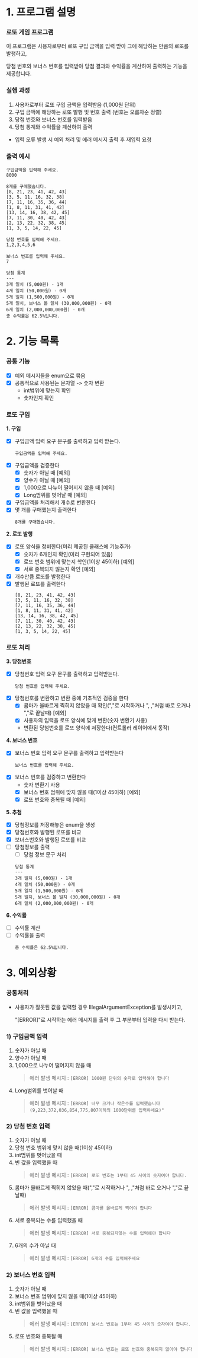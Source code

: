 # 1. 프로그램 설명

### 로또 게임 프로그램
이 프로그램은 사용자로부터 로또 구입 금액을 입력 받아 그에 해당하는 만큼의 로또를 발행하고,

당첨 번호와 보너스 번호를 입력받아 당첨 결과와 수익률을 계산하여 출력하는 기능을 제공합니다.

### 실행 과정
1. 사용자로부터 로또 구입 금액을 입력받음 (1,000원 단위)
2. 구입 금액에 해당하는 로또 발행 및 번호 출력 (번호는 오름차순 정렬)
3. 당첨 번호와 보너스 번호를 입력받음
4. 당첨 통계와 수익률을 계산하여 출력
- 입력 오류 발생 시 예외 처리 및 에러 메시지 출력 후 재입력 요청

### 출력 예시
~~~
구입금액을 입력해 주세요.
8000

8개를 구매했습니다.
[8, 21, 23, 41, 42, 43]
[3, 5, 11, 16, 32, 38]
[7, 11, 16, 35, 36, 44]
[1, 8, 11, 31, 41, 42]
[13, 14, 16, 38, 42, 45]
[7, 11, 30, 40, 42, 43]
[2, 13, 22, 32, 38, 45]
[1, 3, 5, 14, 22, 45]

당첨 번호를 입력해 주세요.
1,2,3,4,5,6

보너스 번호를 입력해 주세요.
7

당첨 통계
---
3개 일치 (5,000원) - 1개
4개 일치 (50,000원) - 0개
5개 일치 (1,500,000원) - 0개
5개 일치, 보너스 볼 일치 (30,000,000원) - 0개
6개 일치 (2,000,000,000원) - 0개
총 수익률은 62.5%입니다.
~~~

# 2. 기능 목록
### 공통 기능
- [x] 예외 메시지들을 enum으로 묶음
- [x] 공통적으로 사용된는 문자열 -> 숫자 변환
   - int범위에 맞는지 확인
   - 숫자인지 확인

### 로또 구입
__1. 구입__
- [x] 구입금액 입력 요구 문구를 출력하고 입력 받는다.
    ~~~
    구입금액을 입력해 주세요.
    ~~~
- [x] 구입금액을 검증한다
    - [x] 숫자가 아닐 때 [예외]
    - [x] 양수가 아닐 때 [예외]
    - [x] 1,000으로 나누어 떨어지지 않을 때 [예외]
    - [x] Long범위를 벗어날 때 [예외]
- [x] 구입금액을 처리해서 개수로 변환한다
- [x] 몇 개를 구매했는지 출력한다
    ~~~
    8개를 구매했습니다.
    ~~~

__2. 로또 발행__
- [x] 로또 양식을 정비한다(미리 제공된 클래스에 기능추가)
   - [x] 숫자가 6개인지 확인(미리 구현되어 있음)
   - [x] 로또 번호 범위에 맞는지 학인(1이상 45이하) [예외]
   - [x] 서로 중복되지 않는지 확인 [예외]
- [x] 개수만큼 로또를 발행한다
- [x] 발행된 로또를 출력한다
    ~~~
    [8, 21, 23, 41, 42, 43] 
    [3, 5, 11, 16, 32, 38]
    [7, 11, 16, 35, 36, 44]
    [1, 8, 11, 31, 41, 42]
    [13, 14, 16, 38, 42, 45]
    [7, 11, 30, 40, 42, 43]
    [2, 13, 22, 32, 38, 45]
    [1, 3, 5, 14, 22, 45]
    ~~~

### 로또 처리
__3. 당첨번호__
- [x] 당첨번호 입력 요구 문구를 출력하고 입력받는다.
    ~~~
    당첨 번호를 입력해 주세요.
    ~~~
- [x] 당첨번호를 변환하고 변환 중에 기초적인 검증을 한다
    - [x] 콤마가 올바르게 찍히지 않았을 때 확인(","로 시작하거나 ", ,"처럼 바로 오거나 ","로 끝날때) [예외]
    - [x] 사용자의 입력을 로또 양식에 맞게 변환(숫자 변환기 사용)
    - 변환된 당첨번호를 로또 양식에 저장한다(컨트롤러 레이어에서 동작)


__4. 보너스 번호__
- [x] 보너스 번호 입력 요구 문구를 출력하고 입력받는다
    ~~~
    보너스 번호를 입력해 주세요.
    ~~~
- [x] 보너스 번호를 검증하고 변환한다
    - 숫자 변환기 사용
    - [x] 보너스 번호 범위에 맞지 않을 때(1이상 45이하) [예외]
    - [x] 로또 번호와 중복될 때 [예외]

__5. 추첨__
- [x] 당첨정보를 저장해놓은 enum을 생성
- [x] 당첨번호와 발행된 로또를 비교
- [x] 보너스번호와 발행된 로또를 비교
- [ ] 당첨정보를 출력
    - [ ] 당첨 정보 문구 처리
    ~~~
    당첨 통계
    ---
    3개 일치 (5,000원) - 1개
    4개 일치 (50,000원) - 0개
    5개 일치 (1,500,000원) - 0개
    5개 일치, 보너스 볼 일치 (30,000,000원) - 0개
    6개 일치 (2,000,000,000원) - 0개
    ~~~
__6. 수익률__
- [ ] 수익률 계산
- [ ] 수익률을 출력
    ~~~
    총 수익률은 62.5%입니다.
    ~~~

# 3. 예외상황

### 공통처리
- 사용자가 잘못된 값을 입력할 경우 IllegalArgumentException를 발생시키고, 

  "[ERROR]"로 시작하는 에러 메시지를 출력 후 그 부분부터 입력을 다시 받는다.

### 1) 구입금액 입력
1. 숫자가 아닐 때
2. 양수가 아닐 때
3. 1,000으로 나누어 떨어지지 않을 때
   > 에러 발생 메시지 : `[ERROR] 1000원 단위의 숫자로 입력해야 합니다`
4. Long범위를 벗어날 때
   > 에러 발생 메시지 : `[ERROR] 너무 크거나 작은수를 입력했습니다(9,223,372,036,854,775,807이하의 1000단위를 입력하세요)"`


### 2) 당첨 번호 입력
1. 숫자가 아닐 때
2. 당첨 번호 범위에 맞지 않을 때(1이상 45이하)
3. int범위를 벗어났을 때
4. 빈 값을 입력했을 때
   > 에러 발생 메시지 : `[ERROR] 로또 번호는 1부터 45 사이의 숫자여야 합니다.`
5. 콤마가 올바르게 찍히지 않았을 때(","로 시작하거나 ", ,"처럼 바로 오거나 ","로 끝날때)
   > 에러 발생 메시지 : `[ERROR] 콤마를 올바르게 찍어야 합니다`
6. 서로 중복되는 수를 입력했을 때
   > 에러 발생 메시지 : `[ERROR] 서로 중복되지않는 수를 입력해야 합니다`
7. 6개의 수가 아닐 때
   > 에러 발생 메시지 : `[ERROR] 6개의 수를 입력해주세요`

### 2) 보너스 번호 입력
1. 숫자가 아닐 때
2. 보너스 번호 범위에 맞지 않을 때(1이상 45이하)
3. int범위를 벗어났을 때
4. 빈 값을 입력했을 때
   > 에러 발생 메시지 : `[ERROR] 보너스 번호는 1부터 45 사이의 숫자여야 합니다.`
5. 로또 번호와 중복될 때
   > 에러 발생 메시지 : `[ERROR] 보너스 번호는 로또 번호와 중복되지 않아야 합니다`

